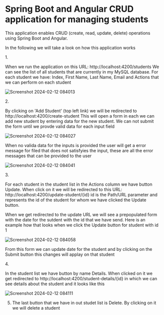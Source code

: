 <h1> <b> Spring Boot and Angular CRUD application for managing students </b> </h1>

<p>This application enables CRUD (create, read, update, delete) operations using Spring Boot and Angular.</p>

In the following we will take a look on how this application works

1.<p> When we run the application on this URL: http://localhost:4200/students
We can see the list of all students that are currently in my MySQL database.
For each student we have: Index, First Name, Last Name, Email and Actions that we can perform on each student </p>

![Screenshot 2024-02-12 084013](https://github.com/RobertoStev/Spring-Boot-and-Angular-student-management-system/assets/65564783/510f0ffe-0aeb-4686-8f4d-120a52acf67d)

2.<p> By clicking on 'Add Student' (top left link) we will be redirected to http://localhost:4200/create-student
This will open a form in each we can add new student by entering data for the new student. We can not submit the form until we provde valid data for each input field </p>

![Screenshot 2024-02-12 084027](https://github.com/RobertoStev/Spring-Boot-and-Angular-student-management-system/assets/65564783/7a38e140-9fe6-43b5-85d2-13d9f51f7fc1)

<p> When no valida data for the inputs is provided the user will get a error message for filed that does not satisfyies the input, these are all the error messages that can be provided to the user </p>

![Screenshot 2024-02-12 084041](https://github.com/RobertoStev/Spring-Boot-and-Angular-student-management-system/assets/65564783/e5229b2c-1b30-431c-a8fc-f8d9eac246ce)

3.<p> For each student in the student list in the Actions column we have button Update. When click on it we will be redirected to this URL: http://localhost:4200/update-student/{id}
id is the Path/URL parameter and represents the id of the student for whom we have clicked the Update button.

When we get redirected to the update URL we will see a prepopulated form with the date for the sutdent with the id that we have send. Here is an example how that looks when we click the Update button for student with id 1 </p>

![Screenshot 2024-02-12 084058](https://github.com/RobertoStev/Spring-Boot-and-Angular-student-management-system/assets/65564783/1c424208-6841-4e21-8a50-fbc94a1d6c0d)

<p> From this form we can update date for the student and by clicking on the Submit button this changes will applay on that student </p>

4.<p> In the student list we have button by name Details. When clicked on it we get redirected to http://localhost:4200/student-details/{id} in which we can see details about the student and it looks like this</p>

![Screenshot 2024-02-12 084111](https://github.com/RobertoStev/Spring-Boot-and-Angular-student-management-system/assets/65564783/a0bce109-8790-463a-a480-5b2d07b27f11)

5. <p>The last button that we have in out studet list is Delete. By clicking on it we will delete a student</p>
